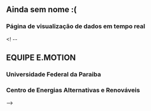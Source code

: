 ## Ainda sem nome :(
### Página de visualização de dados em tempo real
<! --
## EQUIPE E.MOTION
### Universidade Federal da Paraiba
### Centro de Energias Alternativas e Renováveis


-->
